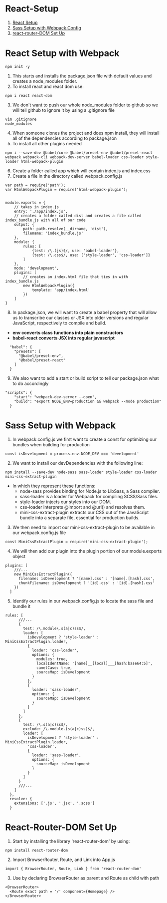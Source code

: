 # React-Setup

1. [React Setup](#react)
2. [Sass Setup with Webpack Config](#sass)
3. [react-router-DOM Set Up](#rrd)

<a name='react'></a>

# React Setup with Webpack
``` 
npm init -y
```
1. This starts and installs the package.json file with default values and creates a node_modules folder.
2. To install react and react dom use: 
```
npm i react react-dom
```
3. We don't want to push our whole node_modules folder to github so we will tell github to ignore it by using a .gitignore file
```
vim .gitignore
node_modules
```
4. When someone clones the project and does npm install, they will install all of the dependencies according to package.json
5. To install all other plugins needed
```
npm i --save-dev @babel/core @babel/preset-env @babel/preset-react webpack webpack-cli webpack-dev-server babel-loader css-loader style-loader html-webpack-plugin
```
6. Create a folder called app which will contain index.js and index.css
7. Create a file in the directory called webpack.config.js
```
var path = require('path');
var HtmlWebpackPlugin = require('html-webpack-plugin');


module.exports = {
    // takes in index.js
    entry: './app/index.js',
    // creates a folder called dist and creates a file called index_bundle.js with all of our code
    output: {
        path: path.resolve(__dirname, 'dist'),
        filename: 'index_bundle.js'
    },
    module: {
        rules: [
            {test: /\.(js)$/, use: 'babel-loader'},
            {test: /\.css$/, use: ['style-loader', 'css-loader']}
        ]
    },
    mode: 'development',
    plugins: [
        // creates an index.html file that ties in with index_bundle.js
        new HtmlWebpackPlugin({
            template: 'app/index.html'
        })
    ]
}
```
8. In package.json, we will want to create a babel property that will allow us to transcribe our classes or JSX into older versions and regular JavaScript, respectively to compile and build. 
- **env converts class functions into plain constructors**
- **babel-react converts JSX into regular javascript**
```
  "babel": {
    "presets": [
      "@babel/preset-env",
      "@babel/preset-react"
    ]
  }
```
9. We also want to add a start or build script to tell our package.json what to do accordingly
```
"scripts": {
    "start": "webpack-dev-server --open",
    "build": "export NODE_ENV=production && webpack --mode production"
  }
```

<a name='sass'></a>

# Sass Setup with Webpack

1. In webpack.config.js we first want to create a const for optimizing our bundles when building for production
```
const isDevelopment = process.env.NODE_DEV === 'development'
```

2. We want to install our devDependencies with the following line: 
``` 
npm install --save-dev node-sass sass-loader style-loader css-loader mini-css-extract-plugin
```
- In which they represent these functions: 
  - node-sass provides binding for Node.js to LibSass, a Sass compiler.
  - sass-loader is a loader for Webpack for compiling SCSS/Sass files.
  - style-loader injects our styles into our DOM.
  - css-loader interprets @import and @url() and resolves them.
  - mini-css-extract-plugin extracts our CSS out of the JavaScript bundle into a separate file, essential for production builds.

3. We then need to import our mini-css-extract-plugin to be available in our webpack.config.js file
```
const MiniCssExtractPlugin = require('mini-css-extract-plugin');
```

4. We will then add our plugin into the plugin portion of our module.exports object
```
plugins: [
    ///...
    new MiniCssExtractPlugin({
      filename: isDevelopment ? '[name].css' : '[name].[hash].css',
      chunkFilename: isDevelopment ? '[id].css' : '[id].[hash].css'
    })
  ]
```

5. Identify our rules in our webpack.config.js to locate the sass file and bundle it
```
rules: [
      ///...
      {
        test: /\.module\.s(a|c)ss$/,
        loader: [
          isDevelopment ? 'style-loader' : MiniCssExtractPlugin.loader,
          {
            loader: 'css-loader',
            options: {
              modules: true,
              localIdentName: '[name]__[local]___[hash:base64:5]',
              camelCase: true,
              sourceMap: isDevelopment
            }
          },
          {
            loader: 'sass-loader',
            options: {
              sourceMap: isDevelopment
            }
          }
        ]
      },
      {
        test: /\.s(a|c)ss$/,
        exclude: /\.module.(s(a|c)ss)$/,
        loader: [
          isDevelopment ? 'style-loader' : MiniCssExtractPlugin.loader,
          'css-loader',
          {
            loader: 'sass-loader',
            options: {
              sourceMap: isDevelopment
            }
          }
        ]
      }
      ///...
    ]
  },
  resolve: {
    extensions: ['.js', '.jsx', '.scss']
  }
  ```
  <a name='rrd'></a>

  # React-Router-DOM Set Up

  1. Start by installing the library 'react-router-dom' by using: 
  ```
  npm install react-router-dom
  ```
  2. Import BrowserRouter, Route, and Link into App.js

  ```
  import { BrowserRouter, Route, Link } from 'react-router-dom'
  ```

  3. Use by declaring BrowserRouter as parent and Route as child with path
  ``` 
  <BrowserRouter>
    <Route exact path = '/' component={Homepage} />
  </BrowserRouter> 
  ```



